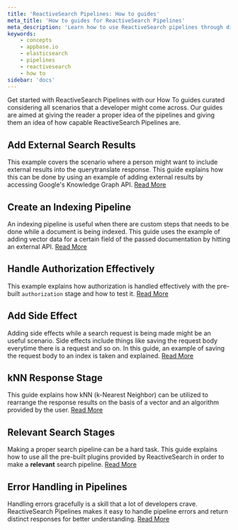 ```yaml
---
title: 'ReactiveSearch Pipelines: How to guides'
meta_title: 'How to guides for ReactiveSearch Pipelines'
meta_description: 'Learn how to use ReactiveSearch pipelines through different examples'
keywords:
    - concepts
    - appbase.io
    - elasticsearch
    - pipelines
    - reactivesearch
    - how to
sidebar: 'docs'
---
```


Get started with ReactiveSearch Pipelines with our How To guides curated considering all scenarios that a developer might come across. Our guides are aimed at giving the reader a proper idea of the pipelines and giving them an idea of how capable ReactiveSearch Pipelines are.

## Add External Search Results

This example covers the scenario where a person might want to include external results into the querytranslate response. This guide explains how this can be done by using an example of adding external results by accessing Google's Knowledge Graph API. [Read More](add-external-search-results)

## Create an Indexing Pipeline

An indexing pipeline is useful when there are custom steps that needs to be done while a document is being indexed. This guide uses the example of adding vector data for a certain field of the passed documentation by hitting an external API. [Read More](create-an-indexing-pipeline)

## Handle Authorization Effectively

This example explains how authorization is handled effectively with the pre-built `authorization` stage and how to test it. [Read More](handle-authorization-effectively)

## Add Side Effect

Adding side effects while a search request is being made might be an useful scenario. Side effects include things like saving the request body everytime there is a request and so on. In this guide, an example of saving the request body to an index is taken and explained. [Read More](add-side-effect-search-query)

## kNN Response Stage

This guide explains how kNN (k-Nearest Neighbor) can be utilized to rearrange the response results on the basis of a vector and an algorithm provided by the user. [Read More](knn-response-stage)

## Relevant Search Stages

Making a proper search pipeline can be a hard task. This guide explains how to use all the pre-built plugins provided by ReactiveSearch in order to make a **relevant** search pipeline. [Read More](relevant-search-stages)

## Error Handling in Pipelines

Handling errors gracefully is a skill that a lot of developers crave. ReactiveSearch Pipelines makes it easy to handle pipeline errors and return distinct responses for better understanding. [Read More](error-handling-in-pipeline)
